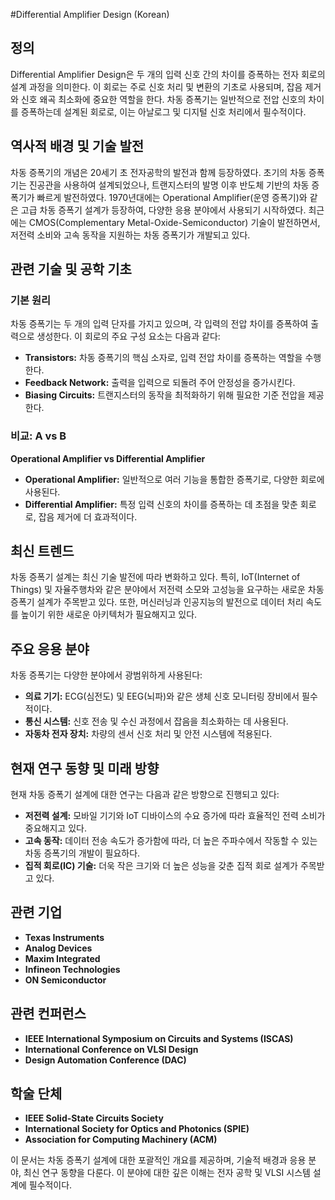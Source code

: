 #Differential Amplifier Design (Korean)

## 정의

Differential Amplifier Design은 두 개의 입력 신호 간의 차이를 증폭하는 전자 회로의 설계 과정을 의미한다. 이 회로는 주로 신호 처리 및 변환의 기초로 사용되며, 잡음 제거와 신호 왜곡 최소화에 중요한 역할을 한다. 차동 증폭기는 일반적으로 전압 신호의 차이를 증폭하는데 설계된 회로로, 이는 아날로그 및 디지털 신호 처리에서 필수적이다.

## 역사적 배경 및 기술 발전

차동 증폭기의 개념은 20세기 초 전자공학의 발전과 함께 등장하였다. 초기의 차동 증폭기는 진공관을 사용하여 설계되었으나, 트랜지스터의 발명 이후 반도체 기반의 차동 증폭기가 빠르게 발전하였다. 1970년대에는 Operational Amplifier(운영 증폭기)와 같은 고급 차동 증폭기 설계가 등장하여, 다양한 응용 분야에서 사용되기 시작하였다. 최근에는 CMOS(Complementary Metal-Oxide-Semiconductor) 기술이 발전하면서, 저전력 소비와 고속 동작을 지원하는 차동 증폭기가 개발되고 있다.

## 관련 기술 및 공학 기초

### 기본 원리

차동 증폭기는 두 개의 입력 단자를 가지고 있으며, 각 입력의 전압 차이를 증폭하여 출력으로 생성한다. 이 회로의 주요 구성 요소는 다음과 같다:

- **Transistors:** 차동 증폭기의 핵심 소자로, 입력 전압 차이를 증폭하는 역할을 수행한다.
- **Feedback Network:** 출력을 입력으로 되돌려 주어 안정성을 증가시킨다.
- **Biasing Circuits:** 트랜지스터의 동작을 최적화하기 위해 필요한 기준 전압을 제공한다.

### 비교: A vs B

**Operational Amplifier vs Differential Amplifier**

- **Operational Amplifier:** 일반적으로 여러 기능을 통합한 증폭기로, 다양한 회로에 사용된다. 
- **Differential Amplifier:** 특정 입력 신호의 차이를 증폭하는 데 초점을 맞춘 회로로, 잡음 제거에 더 효과적이다.

## 최신 트렌드

차동 증폭기 설계는 최신 기술 발전에 따라 변화하고 있다. 특히, IoT(Internet of Things) 및 자율주행차와 같은 분야에서 저전력 소모와 고성능을 요구하는 새로운 차동 증폭기 설계가 주목받고 있다. 또한, 머신러닝과 인공지능의 발전으로 데이터 처리 속도를 높이기 위한 새로운 아키텍처가 필요해지고 있다.

## 주요 응용 분야

차동 증폭기는 다양한 분야에서 광범위하게 사용된다:

- **의료 기기:** ECG(심전도) 및 EEG(뇌파)와 같은 생체 신호 모니터링 장비에서 필수적이다.
- **통신 시스템:** 신호 전송 및 수신 과정에서 잡음을 최소화하는 데 사용된다.
- **자동차 전자 장치:** 차량의 센서 신호 처리 및 안전 시스템에 적용된다.

## 현재 연구 동향 및 미래 방향

현재 차동 증폭기 설계에 대한 연구는 다음과 같은 방향으로 진행되고 있다:

- **저전력 설계:** 모바일 기기와 IoT 디바이스의 수요 증가에 따라 효율적인 전력 소비가 중요해지고 있다.
- **고속 동작:** 데이터 전송 속도가 증가함에 따라, 더 높은 주파수에서 작동할 수 있는 차동 증폭기의 개발이 필요하다.
- **집적 회로(IC) 기술:** 더욱 작은 크기와 더 높은 성능을 갖춘 집적 회로 설계가 주목받고 있다.

## 관련 기업

- **Texas Instruments**
- **Analog Devices**
- **Maxim Integrated**
- **Infineon Technologies**
- **ON Semiconductor**

## 관련 컨퍼런스

- **IEEE International Symposium on Circuits and Systems (ISCAS)**
- **International Conference on VLSI Design**
- **Design Automation Conference (DAC)**

## 학술 단체

- **IEEE Solid-State Circuits Society**
- **International Society for Optics and Photonics (SPIE)**
- **Association for Computing Machinery (ACM)**

이 문서는 차동 증폭기 설계에 대한 포괄적인 개요를 제공하며, 기술적 배경과 응용 분야, 최신 연구 동향을 다룬다. 이 분야에 대한 깊은 이해는 전자 공학 및 VLSI 시스템 설계에 필수적이다.
